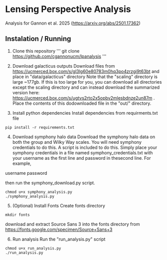 # Lensing Perspective Analysis
Analysis for Gannon et al. 2025 (https://arxiv.org/abs/2501.17362)

## Instalation / Running
1. Clone this repository 
'''
git clone https://github.com/cgannonucm/lpanalysis
'''

2. Download galacticus outputs 
Download files from https://ucmerced.box.com/s/gl3lg60e80783m0hq3po4zrzgi9t63bt and place in "data/galacticus" directory
Note that the "scaling" directory is large ~177gb. If this is too large for you, you can download all directories except the scaling directory and can instead download the summarized version here: https://ucmerced.box.com/s/ugtvs2rto2x5opbv2mlesbdnze2un87m . Place the contents of this dodownloaded file in the "out/" directory.

3. Install python dependencies
Install dependencies from requirments.txt file
```
pip install -r requirements.txt
```

4. Download symphony halo data 
Download the symphony halo data on both the group and Wilky Way scales. You will need symphony credentials to do this. A script is included to do this. Simply place your symphony credentials in a file named symphony_credentials.txt with your username as the first line and password in thesecond line. For example,

username
password

then run the symphony_download.py script.
```
chmod u+x symphony_analysis.py
./symphony_analysis.py
```

5. (Optional) Install Fonts
Create fonts directory
```
mkdir fonts
```
download and extract Source Sans 3 into the fonts directory from https://fonts.google.com/specimen/Source+Sans+3

6. Run analysis
Run the "run_analysis.py" script
```
chmod u+x run_analysis.py
./run_analysis.py
```
